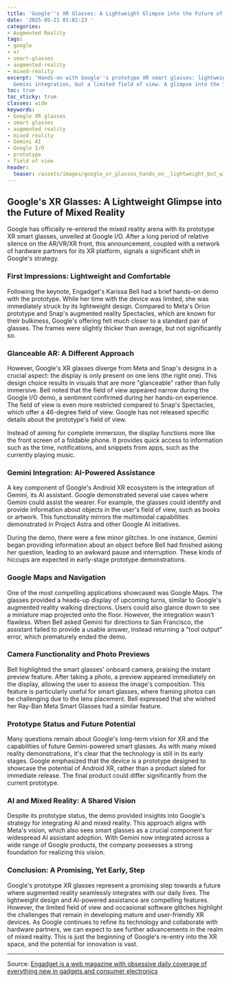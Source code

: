 ```yaml
---
title: 'Google''s XR Glasses: A Lightweight Glimpse into the Future of Mixed Reality'
date: '2025-05-21 01:02:23 '
categories:
- Augmented Reality
tags:
- google
- xr
- smart-glasses
- augmented-reality
- mixed-reality
excerpt: 'Hands-on with Google''s prototype XR smart glasses: lightweight design,
  Gemini integration, but a limited field of view. A glimpse into the future of AR.'
toc: true
toc_sticky: true
classes: wide
keywords:
- Google XR glasses
- smart glasses
- augmented reality
- mixed reality
- Gemini AI
- Google I/O
- prototype
- field of view
header:
  teaser: /assets/images/google_xr_glasses_hands_on__lightweight_but_with_a_20250521010222.jpg
---
```


## Google's XR Glasses: A Lightweight Glimpse into the Future of Mixed Reality

Google has officially re-entered the mixed reality arena with its prototype XR smart glasses, unveiled at Google I/O. After a long period of relative silence on the AR/VR/XR front, this announcement, coupled with a network of hardware partners for its XR platform, signals a significant shift in Google's strategy.

### First Impressions: Lightweight and Comfortable

Following the keynote, Engadget's Karissa Bell had a brief hands-on demo with the prototype. While her time with the device was limited, she was immediately struck by its lightweight design. Compared to Meta's Orion prototype and Snap's augmented reality Spectacles, which are known for their bulkiness, Google's offering felt much closer to a standard pair of glasses. The frames were slightly thicker than average, but not significantly so.

### Glanceable AR: A Different Approach

However, Google's XR glasses diverge from Meta and Snap's designs in a crucial aspect: the display is only present on one lens (the right one). This design choice results in visuals that are more "glanceable" rather than fully immersive. Bell noted that the field of view appeared narrow during the Google I/O demo, a sentiment confirmed during her hands-on experience. The field of view is even more restricted compared to Snap's Spectacles, which offer a 46-degree field of view. Google has not released specific details about the prototype's field of view.

Instead of aiming for complete immersion, the display functions more like the front screen of a foldable phone. It provides quick access to information such as the time, notifications, and snippets from apps, such as the currently playing music.

### Gemini Integration: AI-Powered Assistance

A key component of Google's Android XR ecosystem is the integration of Gemini, its AI assistant. Google demonstrated several use cases where Gemini could assist the wearer. For example, the glasses could identify and provide information about objects in the user's field of view, such as books or artwork. This functionality mirrors the multimodal capabilities demonstrated in Project Astra and other Google AI initiatives.

During the demo, there were a few minor glitches. In one instance, Gemini began providing information about an object before Bell had finished asking her question, leading to an awkward pause and interruption. These kinds of hiccups are expected in early-stage prototype demonstrations.

### Google Maps and Navigation

One of the most compelling applications showcased was Google Maps. The glasses provided a heads-up display of upcoming turns, similar to Google's augmented reality walking directions. Users could also glance down to see a miniature map projected onto the floor. However, the integration wasn't flawless. When Bell asked Gemini for directions to San Francisco, the assistant failed to provide a usable answer, instead returning a "tool output" error, which prematurely ended the demo.

### Camera Functionality and Photo Previews

Bell highlighted the smart glasses' onboard camera, praising the instant preview feature. After taking a photo, a preview appeared immediately on the display, allowing the user to assess the image's composition. This feature is particularly useful for smart glasses, where framing photos can be challenging due to the lens placement. Bell expressed that she wished her Ray-Ban Meta Smart Glasses had a similar feature.

### Prototype Status and Future Potential

Many questions remain about Google's long-term vision for XR and the capabilities of future Gemini-powered smart glasses. As with many mixed reality demonstrations, it's clear that the technology is still in its early stages. Google emphasized that the device is a prototype designed to showcase the potential of Android XR, rather than a product slated for immediate release. The final product could differ significantly from the current prototype.

### AI and Mixed Reality: A Shared Vision

Despite its prototype status, the demo provided insights into Google's strategy for integrating AI and mixed reality. This approach aligns with Meta's vision, which also sees smart glasses as a crucial component for widespread AI assistant adoption. With Gemini now integrated across a wide range of Google products, the company possesses a strong foundation for realizing this vision.

### Conclusion: A Promising, Yet Early, Step

Google's prototype XR glasses represent a promising step towards a future where augmented reality seamlessly integrates with our daily lives. The lightweight design and AI-powered assistance are compelling features. However, the limited field of view and occasional software glitches highlight the challenges that remain in developing mature and user-friendly XR devices. As Google continues to refine its technology and collaborate with hardware partners, we can expect to see further advancements in the realm of mixed reality. This is just the beginning of Google's re-entry into the XR space, and the potential for innovation is vast.


---

Source: [Engadget is a web magazine with obsessive daily coverage of everything new in gadgets and consumer electronics](https://www.engadget.com/ar-vr/google-xr-glasses-hands-on-lightweight-but-with-a-limited-field-of-view-213940554.html?src=rss)